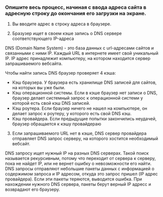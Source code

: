 ### Опишите весь процесс, начиная с ввода адреса сайта в адресную строку до окончания его загрузки на экране.

1. Вы вводите адрес в строку адреса в браузере.

2. Бразузер ищет в своем кэше запись о DNS сервере соответствующего IP-адреса

DNS (Domain Name System) - это база данных с url-адресами сайтов и связанными с ними IP. Каждый URL в интернете имеет свой уникальный IP. IP адрес принадлежит компьютеру, на котором находится сервер запрашиваемого вебсайта.

Чтобы найти запись DNS браузер проверяет 4 кэша:

* Кэш браузера. У браузера есть хранилище DNS записей для сайтов, на которых вы уже были.
* Кэш операционной системы. Если в кэше браузер нет записи о DNS, браузер делает системный запрос к операционной системи у которой есть свой кэш DNS записей.
* Кэш роутера. Если браузер ничего не нашел на компьютере, он делает запрос к роутеру, у которого есть свой DNS кэш.
* Кэш провайдера. Если предыдущие попытки закончились неудачей, браузер обращается к кэшу провайдераю

3. Если запрашиваемого URL нет в кэше, DNS сервер провайдера отправляет DNS запрос серверу, на которого хостится необходимый вебсайт.

DNS запросу ищет нужный IP на разных DNS серверах. Такой поиск называется рекурсивным, потому что переходит от сервера к серверу, пока не найдет IP, или не вернет ошибку о невозможности его найти. DNS запросы отправляют небольшие пакеты данных с информацией о содержимом запроса и IP адресом, откуда это запрос пришел (IP адрес провайдера). Если эти пакеты теряются, выводится ошибка. При нахождении нужного DNS сервера, пакеты берут верный IP адресс и возврадают его браузеру.
